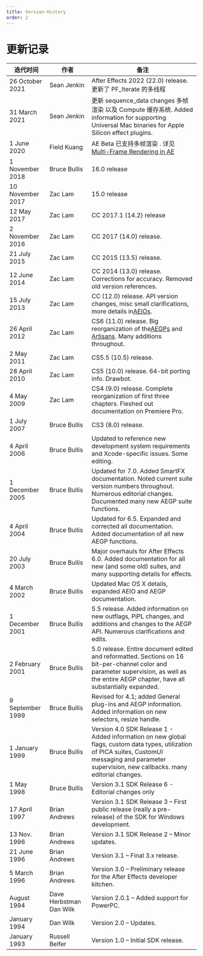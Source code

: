 ```yaml
---
title: Version-History
order: 2
---
```


# 更新记录

| 迭代时间         | 作者                    | 备注                                                                                                                                                                                                   |
| ---------------- | ----------------------- | ------------------------------------------------------------------------------------------------------------------------------------------------------------------------------------------------------ |
| 26 October 2021  | Sean Jenkin             | After Effects 2022 (22.0) release. 更新了 PF_Iterate 的多线程                                                                                                                                          |
| 31 March 2021    | Sean Jenkin             | 更新 sequence_data changes 多帧渲染 以及 Compute 缓存系统. Added information for supporting Universal Mac binaries for Apple Silicon effect plugins.                                                   |
| 1 June 2020      | Field Kuang             | AE Beta 已支持多帧渲染 . 详见 [Multi-Frame Rendering in AE](../effect-details/multi-frame-rendering-in-ae.html)                                                                                        |
| 1 November 2018  | Bruce Bullis            | 16.0 release                                                                                                                                                                                           |
| 10 November 2017 | Zac Lam                 | 15.0 release                                                                                                                                                                                           |
| 12 May 2017      | Zac Lam                 | CC 2017.1 (14.2) release                                                                                                                                                                               |
| 2 November 2016  | Zac Lam                 | CC 2017 (14.0) release.                                                                                                                                                                                |
| 21 July 2015     | Zac Lam                 | CC 2015 (13.5) release.                                                                                                                                                                                |
| 12 June 2014     | Zac Lam                 | CC 2014 (13.0) release. Corrections for accuracy. Removed old version references.                                                                                                                      |
| 15 July 2013     | Zac Lam                 | CC (12.0) release. API version changes, misc small clarifications, more details in[AEIOs](../aeios/aeios.html).                                                                                        |
| 26 April 2012    | Zac Lam                 | CS6 (11.0) release. Big reorganization of the[AEGPs](../aegps/aegps.html) and [Artisans](../artisans/artisans.html). Many additions throughout.                                                        |
| 2 May 2011       | Zac Lam                 | CS5.5 (10.5) release.                                                                                                                                                                                  |
| 28 April 2010    | Zac Lam                 | CS5 (10.0) release. 64-bit porting info. Drawbot.                                                                                                                                                      |
| 4 May 2009       | Zac Lam                 | CS4 (9.0) release. Complete reorganization of first three chapters. Fleshed out documentation on Premiere Pro.                                                                                         |
| 1 July 2007      | Bruce Bullis            | CS3 (8.0) release.                                                                                                                                                                                     |
| 4 April 2006     | Bruce Bullis            | Updated to reference new development system requirements and Xcode-specific issues. Some editing.                                                                                                      |
| 1 December 2005  | Bruce Bullis            | Updated for 7.0. Added SmartFX documentation. Noted current suite version numbers throughout. Numerous editorial changes. Documented many new AEGP suite functions.                                    |
| 4 April 2004     | Bruce Bullis            | Updated for 6.5. Expanded and corrected all documentation. Added documentation of all new AEGP functions.                                                                                              |
| 20 July 2003     | Bruce Bullis            | Major overhauls for After Effects 6.0. Added documentation for all new (and some old) suites, and many supporting details for effects.                                                                 |
| 4 March 2002     | Bruce Bullis            | Updated Mac OS X details, expanded AEIO and AEGP documentation.                                                                                                                                        |
| 1 December 2001  | Bruce Bullis            | 5.5 release. Added information on new outflags, PiPL changes, and additions and changes to the AEGP API. Numerous clarifications and edits.                                                            |
| 2 February 2001  | Bruce Bullis            | 5.0 release. Entire document edited and reformatted. Sections on 16 bit-per-channel color and parameter supervision, as well as the entire AEGP chapter, have all substantially expanded.              |
| 9 September 1999 | Bruce Bullis            | Revised for 4.1; added General plug-ins and AEGP information. Added information on new selectors, resize handle.                                                                                       |
| 1 January 1999   | Bruce Bullis            | Version 4.0 SDK Release 1 - Added information on new global flags, custom data types, utilization of PICA suites, CustomUI messaging and parameter supervision, new callbacks. many editorial changes. |
| 1 May 1998       | Bruce Bullis            | Version 3.1 SDK Release 6 - Editorial changes only                                                                                                                                                     |
| 17 April 1997    | Brian Andrews           | Version 3.1 SDK Release 3 – First public release (really a pre-release) of the SDK for Windows development.                                                                                            |
| 13 Nov. 1996     | Brian Andrews           | Version 3.1 SDK Release 2 – Minor updates.                                                                                                                                                             |
| 21 June 1996     | Brian Andrews           | Version 3.1 – Final 3.x release.                                                                                                                                                                       |
| 5 March 1996     | Brian Andrews           | Version 3.0 – Preliminary release for the After Effects developer kitchen.                                                                                                                             |
| August 1994      | Dave Herbstman Dan Wilk | Version 2.0.1 – Added support for PowerPC.                                                                                                                                                             |
| January 1994     | Dan Wilk                | Version 2.0 – Updates.                                                                                                                                                                                 |
| January 1993     | Russell Belfer          | Version 1.0 – Initial SDK release.                                                                                                                                                                     |
